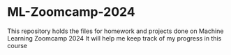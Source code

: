 # ML-Zoomcamp-2024

This repository holds the files for homework and projects done on Machine Learning Zoomcamp 2024
It will help me keep track of my progress in this course
